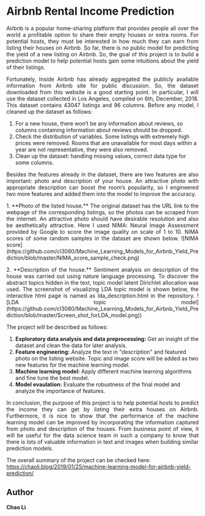 # Airbnb Rental Income Prediction

<p align="justify"> 
Airbnb is a popular home-sharing platform that provides people all over the world a profitable option to share their empty houses or extra rooms. For potential hosts, they must be interested in how much they can earn from listing their houses on Airbnb. So far, there is no public model for predicting the yield of a new listing on Airbnb. So, the goal of this project is to build a prediction model to help potential hosts gain some intuitions about the yield of their listings. </p>

<p align="justify"> 
Fortunately, Inside Airbnb has already aggregated the publicly available information from Airbnb site for public discussion. So, the dataset downloaded from this website is a good starting point. In particular, I will use the dataset collected in Los Angeles, compiled on 6th, December, 2018. This dataset contains 43047 listings and 96 columns. Before any model, I cleaned up the dataset as follows:</p> 

1.	 For a new house, there won’t be any information about reviews, so columns containing information about reviews should be dropped. 
2.	Check the distribution of variables. Some listings with extremely high prices were removed. Rooms that are unavailable for most days within a year are not representative, they were also removed.
3.	Clean up the dataset: handling missing values, correct data type for some columns.

<p align="justify"> 
Besides the features already in the dataset, there are two features are also important: photo and description of your house. An attractive photo with appropriate description can boost the room’s popularity, so I engineered two more features and added them into the model to improve the accuracy.</p> 

<p align="justify"> 
1.	**Photo of the listed house.** The original dataset has the URL link to the webpage of the corresponding listings, so the photos can be scraped from the internet. An attractive photo should have desirable resolution and also be aesthetically attractive. Here I used NIMA: Neural Image Assessment provided by Google to score the image quality on scale of 1 to 10. NIMA scores of some random samples in the dataset are shown below.
![NIMA score](https://github.com/cl3080/Machine_Learning_Models_for_Airbnb_Yield_Prediction/blob/master/NIMA_score_sample_check.png)
</p>
<p align="justify"> 
2.	**Description of the house.** Sentiment analysis on description of the house was carried out using nature language processing. To discover the abstract topics hidden in the text, topic model latent Dirichlet allocation was used. The screenshot of visualizing LDA topic model is shown below, the interactive html page is named as lda_description.html in the repository.
![LDA topic model](https://github.com/cl3080/Machine_Learning_Models_for_Airbnb_Yield_Prediction/blob/master/Screen_shot_forLDA_model.png))
</p>

The project will be described as follows:
 1. **Exploratory data analysis and data preprocessing:** Get an insight of the dataset and clean the data for later analysis.
 2. **Feature engineering:** Analyze the text in "description" and featured photo on the listing website. Topic and image score will be added as two new features for the machine learning model.
 3. **Machine learning model:** Apply different machine learning algorithms and fine tune the best model.
 4. **Model evaulation:** Evaluate the robustness of the final model and analyze the importance of features.
 
<p align="justify"> 
In conclusion, the purpose of this project is to help potential hosts to predict the income they can get by listing their extra houses on Airbnb. Furthermore, it is nice to show that the performance of the machine learning model can be improved by incorporating the information captured from photo and description of the houses. From business point of view, it will be useful for the data science team in such a company to know that there is lots of valuable information in text and images when building similar prediction models.</p> 
 
 The overall summary of the project can be checked here: https://chaoli.blog/2019/01/25/machine-learning-model-for-airbnb-yield-prediction/
    
 ## Author
 __Chao Li__
